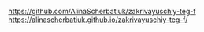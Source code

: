 https://github.com/AlinaScherbatiuk/zakrivayuschiy-teg-f
https://alinascherbatiuk.github.io/zakrivayuschiy-teg-f/
